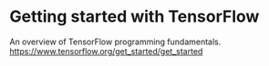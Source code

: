 # Getting started with TensorFlow

An overview of TensorFlow programming fundamentals.
https://www.tensorflow.org/get_started/get_started
